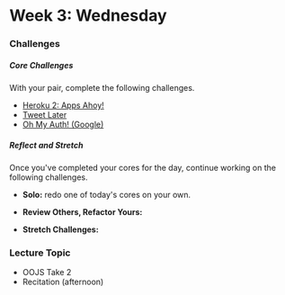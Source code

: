 # Week 3: Wednesday

### Challenges

##### Core Challenges
With your pair, complete the following challenges.

- [Heroku 2: Apps Ahoy!]()
- [Tweet Later]()
- [Oh My Auth! (Google)]()

##### Reflect and Stretch
Once you've completed your cores for the day, continue working on the following challenges.

- **Solo:** redo one of today's cores on your own.

- **Review Others, Refactor Yours:**

- **Stretch Challenges:**

### Lecture Topic
* OOJS Take 2
* Recitation (afternoon)

